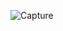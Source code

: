 ![Capture](https://user-images.githubusercontent.com/43104679/190186899-130f709e-d7ff-4926-aa23-480975cc1a28.PNG)

<br />
